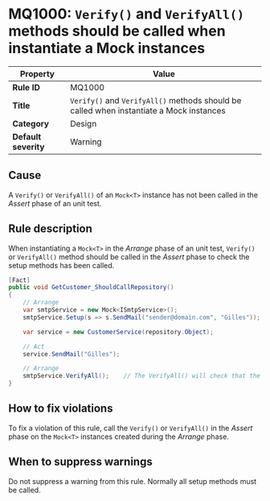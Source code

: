 # MQ1000: `Verify()` and `VerifyAll()` methods should be called when instantiate a Mock<T> instances

| Property                            | Value                                                                                      |
|-------------------------------------|--------------------------------------------------------------------------------------------|
| **Rule ID**                         | MQ1000                                                                                     |
| **Title**                           | `Verify()` and `VerifyAll()` methods should be called when instantiate a Mock<T> instances |
| **Category**                        | Design																				       |
| **Default severity**				  | Warning																				       |

## Cause

A `Verify()` or `VerifyAll()` of an `Mock<T>` instance has not been called in the *Assert* phase
of an unit test.

## Rule description

When instantiating a `Mock<T>` in the *Arrange* phase of an unit test, `Verify()` or `VerifyAll()` method
should be called in the *Assert* phase to check the setup methods has been called.

```csharp
[Fact]
public void GetCustomer_ShouldCallRepository()
{
	// Arrange
	var smtpService = new Mock<ISmtpService>();
	smtpService.Setup(s => s.SendMail("sender@domain.com", "Gilles"));

	var service = new CustomerService(repository.Object);

	// Act
	service.SendMail("Gilles");

	// Arrange
	smtpService.VerifyAll();	// The VerifyAll() will check that the mocked ISmtpService.SendMail() has been called.
}
```

## How to fix violations

To fix a violation of this rule, call the `Verify()` or `VerifyAll()` in the *Assert* phase
on the `Mock<T>` instances created during the *Arrange* phase.

## When to suppress warnings

Do not suppress a warning from this rule. Normally all setup methods must be called.
